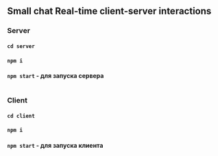 ## Small chat Real-time client-server interactions

### Server
#### `cd server`
#### `npm i`
#### `npm start` - для запуска сервера

#

### Client
#### `cd client`
#### `npm i`
#### `npm start` - для запуска клиента

